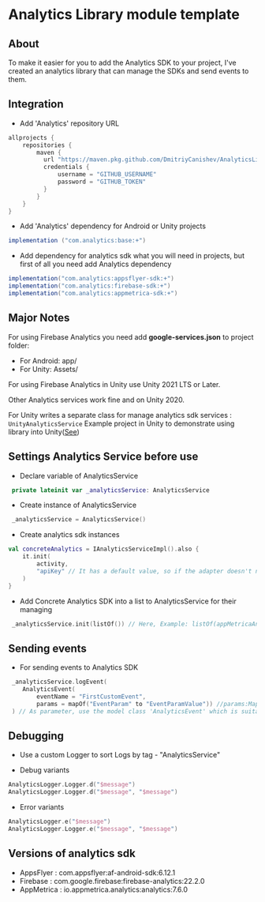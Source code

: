 # Analytics Library module template

## About

To make it easier for you to add the Analytics SDK to your project,
I've created an analytics library that can manage the SDKs and send events to them.

## Integration

* Add 'Analytics' repository URL
```gradle
allprojects {
    repositories {
        maven {
          url "https://maven.pkg.github.com/DmitriyCanishev/AnalyticsLibrary"
          credentials {
              username = "GITHUB_USERNAME"
              password = "GITHUB_TOKEN"
          }
	    }
    }
}
```

* Add 'Analytics' dependency for Android or Unity projects
```gradle
implementation ("com.analytics:base:+")
```

* Add dependency for analytics sdk what you will need in projects, but first of all you need add Analytics dependency
```gradle
implementation("com.analytics:appsflyer-sdk:+")
implementation("com.analytics:firebase-sdk:+")
implementation("com.analytics:appmetrica-sdk:+")
```

## Major Notes

For using Firebase Analytics you need add **google-services.json** to project folder:
   - For Android: app/
   - For Unity: Assets/

For using Firebase Analytics in Unity use Unity 2021 LTS or Later.

Other Analytics services work fine and on Unity 2020.

For Unity writes a separate class for manage analytics sdk services : `UnityAnalyticsService`
Example project in Unity to demonstrate using library into Unity([See](https://github.com/DmitriyCanishev/UseAnalyticsLibraryInUnity))

## Settings Analytics Service before use

* Declare variable of AnalyticsService
```kotlin
 private lateinit var _analyticsService: AnalyticsService
```

* Create instance of AnalyticsService
```kotlin
 _analyticsService = AnalyticsService()
```

* Create analytics sdk instances
```kotlin
val concreteAnalytics = IAnalyticsServiceImpl().also {
    it.init(
        activity,
        "apiKey" // It has a default value, so if the adapter doesn't need this identifier(like Firebase), just fill the first parameter.
    )
}
```

* Add Concrete Analytics SDK into a list to AnalyticsService for their managing
```kotlin
 _analyticsService.init(listOf()) // Here, Example: listOf(appMetricaAnalytics, firebaseAnalytics)
```

## Sending events

* For sending events to Analytics SDK
```kotlin
 _analyticsService.logEvent(
    AnalyticsEvent(
        eventName = "FirstCustomEvent", 
        params = mapOf("EventParam" to "EventParamValue")) //params:Map<String, Any>? can be null
 ) // As parameter, use the model class 'AnalyticsEvent' which is suitable for most Analytics SDK
```

## Debugging

* Use a custom Logger to sort Logs by tag - "AnalyticsService"

* Debug variants
```kotlin
AnalyticsLogger.Logger.d("$message")
AnalyticsLogger.Logger.d("$message", "$message")
```

* Error variants
```kotlin
AnalyticsLogger.e("$message")
AnalyticsLogger.Logger.e("$message", "$message")
```

## Versions of analytics sdk ##

* AppsFlyer : com.appsflyer:af-android-sdk:6.12.1
* Firebase : com.google.firebase:firebase-analytics:22.2.0
* AppMetrica : io.appmetrica.analytics:analytics:7.6.0